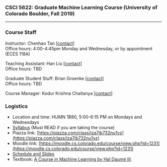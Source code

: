 ### CSCI 5622: Graduate Machine Learning Course (University of Colorado Boulder, Fall 2019)
***


### Course Staff

Instructor: Chenhao Tan [\[contact\]](mailto:Chenhao.Tan@colorado.edu)   
Office hours: 4:00-4:45pm Monday and Wednesday, or by appointment (ECES 118A)


Teaching Assistant: Han Liu [\[contact\]](mailto:Han.Liu@colorado.edu)  
Office hours: TBD

Graduate Student Stuff: Brian Groenke [\[contact\]](mailto:brgr6137@colorado.edu)  
Office hours: TBD

Course Manager: Kodur Krishna Chaitanya [\[contact\]](mailto:kodur.chaitanya@colorado.edu)


### Logistics

* Location and time: HUMN 1B80, 5:00-6:15 PM on Mondays and Wednesdays
* [Syllabus](https://github.com/BoulderDS/CSCI5622-Machine-Learning/blob/master/info/syllabus.md) (Must READ if you are taking the course)
* Piazza link: [https://piazza.com/class/jza7ib732nu1yz](https://piazza.com/class/jza7ib732nu1yz)
* Moodle link: [https://moodle.cs.colorado.edu/course/view.php?id=1231](https://moodle.cs.colorado.edu/course/view.php?id=1231)
* [Schedule and Slides](https://github.com/BoulderDS/CSCI5622-Machine-Learning/blob/master/info/schedule.md)
* Textbook: [A Course in Machine Learning by Hal Daumé III](http://ciml.info/).


